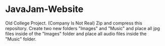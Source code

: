 # JavaJam-Website
Old College Project. (Company Is Not Real)
Zip and compress this repository. Create two new folders "Images" and "Music" and place all jpg files inside of the "Images" folder and place all audio files inside the "Music" folder.
